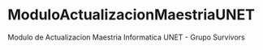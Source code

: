 ModuloActualizacionMaestriaUNET
===============================

Modulo de Actualizacion Maestria Informatica UNET - Grupo Survivors 
